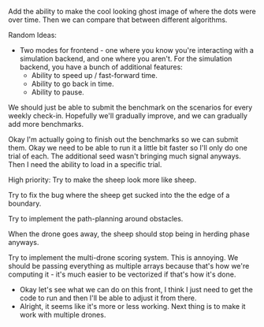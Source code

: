 Add the ability to make the cool looking ghost image of where the dots were over time. Then we can compare that between different algorithms.


Random Ideas:
- Two modes for frontend - one where you know you're interacting with a simulation backend, and one where you aren't. For the simulation backend, you have a bunch of additional features:
    - Ability to speed up / fast-forward time.
    - Ability to go back in time.
    - Ability to pause.


We should just be able to submit the benchmark on the scenarios for every weekly check-in. Hopefully we'll gradually improve, and we can gradually add more benchmarks.

Okay I'm actually going to finish out the benchmarks so we can submit them.
Okay we need to be able to run it a little bit faster so I'll only do one trial of each. The additional seed wasn't bringing much signal anyways. Then I need the ability to load in a specific trial.

High priority: Try to make the sheep look more like sheep.

Try to fix the bug where the sheep get sucked into the the edge of a boundary.

Try to implement the path-planning around obstacles.

When the drone goes away, the sheep should stop being in herding phase anyways.


Try to implement the multi-drone scoring system. This is annoying. We should be passing everything as multiple arrays because that's how we're computing it - it's much easier to be vectorized if that's how it's done.
- Okay let's see what we can do on this front, I think I just need to get the code to run and then I'll be able to adjust it from there.
- Alright, it seems like it's more or less working. Next thing is to make it work with multiple drones.